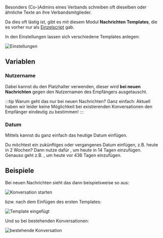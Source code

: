 Besonders (Co-)Admins eines Verbands schreiben oft dieselben oder ähnliche Texte an ihre Verbandsmitglieder.

Da dies oft lästig ist, gibt es mit diesem Modul **Nachrichten Templates**, die es vorher nur als [Einzelscript](https://forum.leitstellenspiel.de/index.php?thread/18912-skript-wunsch-autofill-f%C3%BCr-nachrichten/) gab.

In den Einstellungen lassen sich verschiedene Templates anlegen:

![Einstellungen](settings.png)

## Variablen

### Nutzername

Dabei kannst du den Platzhalter <code v-html="'{{username}}'"></code> verwenden, dieser wird **bei neuen Nachrichten** gegen den Nutzernamen des Empfängers ausgetauscht.

:::tip Warum geht das nur bei neuen Nachrichten?
Ganz einfach: Aktuell haben wir leider keine Möglichkeit bei existierenden Konversationen den Empfänger eindeutig zu bestimmen!
:::

### Datum

Mittels <code v-html="'{{today}}'"></code> kannst du ganz einfach das heutige Datum einfügen.

Du möchtest ein zukünftiges oder vergangenes Datum einfügen, z.B. heute in 2 Wochen? Dann nutze dafür <code v-html="'{{today+14}}'"></code>, um heute in  14 Tagen einzufügen. Genauso geht z.B. <code v-html="'{{today-436}}'"></code>, um heute vor 436 Tagen einzufügen.


## Beispiele

Bei neuen Nachrichten sieht das dann beispielsweise so aus:

![Konversation starten](new_message.png)

bzw. nach dem Einfügen des ersten Templates:

![Template eingefügt](entered.png)

Und so bei bestehenden Konversationen:

![bestehende Konversation](existing_messages.png)
